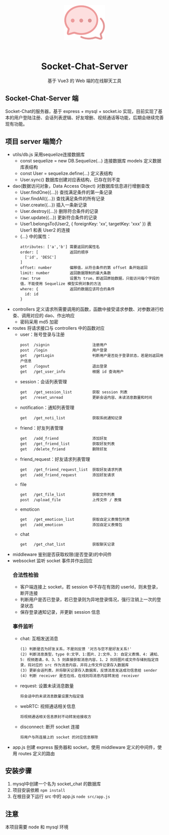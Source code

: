 <div align="center">
  <img width="130px" style="margin-bottom:24px;" src="../chat-web/public/logo.svg">
<h1>Socket-Chat-Server</h1>

<p>基于 Vue3 的 Web 端的在线聊天工具</p>
</div>

## Socket-Chat-Server 端

Socket-Chat的服务器，基于 express + mysql + socket.io 实现，目前实现了基本的用户登陆注册、会话列表逻辑、好友增删、视频通话等功能，后期会继续完善现有功能。

## 项目 server 端简介

- utils/db.js 采用sequelize连接数据库
  - const sequelize = new DB.Sequelize(...) 连接数据库
models 定义数据库表结构
  - const User = sequelize.define(...) 定义表结构
  - User.sync() 数据库创建对应表结构，已存在则不变
- dao(数据访问对象，Data Access Object) 对数据库信息进行增删查改
  - User.findOne({...}) 查找满足条件的第一条记录
  - User.findAll({...}) 查找满足条件的所有记录
  - User.create({...})  插入一条新记录
  - User.destroy({...}) 删除符合条件的记录
  - User.update({...}) 更新符合条件的记录
  - User1.belongsTo(User2, { foreignKey: 'xx', targetKey: 'xxx' }) 表 User1 和表 User2 的连接
  - {...} 中的属性：
    ```
    attributes: ['a','b'] 需要返回的属性名
    order: [              返回的顺序
      ['id', 'DESC']
    ]
    offset: number        偏移值，从符合条件的第 offset 条开始返回
    limit: number         返回数据限制的最大条数
    raw: true             设置为 true，即返回原始数据，只能访问每个字段的值，不能使用 Sequelize 模型实例对象的方法
    where: {              返回的数据应该符合的条件
      id: id
    }
    ```
- controllers 定义请求所需要调用的函数，函数中接受请求参数、对参数进行检查、调用对应的 dao、作出响应
  - 密码采用 md5 加密  
- routes 将请求接口与 controllers 中的函数对应
  - user：账号登录与注册
     ```
    post  /signin                   注册用户
    post  /login                    用户登录
    get   /getLogin                 判断用户是否处于登录状态，若是则返回用户信息
    get   /logout                   退出登录
    get   /get_user_info            根据 id 查询用户
    ```
  - session：会话列表管理
    ```
    get   /get_session_list         获取 session 列表
    get   /reset_unread             更新会话内容、未读消息数量和时间
    ```
  - notification：通知列表管理
    ```
    get   /get_noti_list            获取系统通知记录
    ```
  - friend：好友列表管理
    ```
    get   /add_friend               添加好友
    get   /get_friend_list          获取好友列表
    get   /delete_friend            删除好友
    ```
  - friend_request：好友请求列表管理
    ```
    get   /get_friend_request_list  获取好友请求列表
    get   /add_friend_request       添加好友请求
    ```
  - file
    ```
    get   /get_file_list            获取文件列表
    post  /upload_file              上传文件 / 表情
    ```
  - emoticon
    ```
    get   /get_emoticon_list        获取自定义表情包列表
    get   /add_emoticon             添加自定义表情包
    ```
  - chat
    ```
    get   /get_chat_list            获取聊天记录
    ```
- middleware 鉴别是否获取权限(是否登录)的中间件
- websocket 监听 socket 事件并作出回应
  ### 合法性检验
  - 客户端连接上 socket，若 session 中不存在有效的 userId，则未登录，断开连接
  - 判断用户是否已登录，若已登录则为异地登录情况，强行注销上一次的登录状态
  - 保存登录通知记录，并更新 session 信息
  ### 事件监听
  - chat: 互相发送消息
    ```
    (1) 判断是否为好友关系，不是则反馈 '对方与您不是好友关系!'
    (2) 判断消息类型，type 0:文字、1:图片、2:文件、3: 自定义表情、4: 通知、5: 视频邀请，0、3、5 则直接获取消息内容，1、2 则将图片或文件存储到指定目录，将对应的 src 作为消息内容，并将上传文件记录存入数据库
    (3) 更新会话列表，并将聊天记录存入数据库，反馈消息发送成功信息给 sender
    (4) 判断 receiver 是否在线，在线则将消息内容转发给 receiver
    ```
  - request: 设置未读消息数量
    ```
    将会话中的未读消息数量设置为指定值
    ```
  - webRTC: 视频通话相关信息
    ```
    将视频通话相关信息原封不动转发给接收方
    ```
  - disconnect: 断开 socket 连接
    ```
    将用户与所连接上的 socket 的对应信息移除
    ```
- app.js 创建 express 服务器和 socket，使用 middleware 定义的中间件，使用 routes 定义的路由

## 安装步骤

1. mysql中创建一个名为 socket_chat 的数据库
2. 项目安装依赖 `npm install`
3. 在根目录下运行 src 中的 app.js `node src/app.js`

## 注意

本项目需要 node 和 mysql 环境




